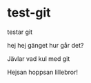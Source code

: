 # test-git

testar git

hej hej gänget
hur går det?

Jävlar vad kul med git

Hejsan hoppsan lillebror!
